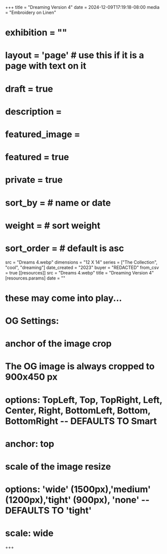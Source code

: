 +++
title = "Dreaming Version 4"
date = 2024-12-09T17:19:18-08:00
media = "Embroidery on Linen"
# exhibition = ""
# layout = 'page' # use this if it is a page with text on it
# draft = true
# description = 
# featured_image = 
# featured = true
# private = true
# sort_by = # name or date
# weight = # sort weight
# sort_order = # default is asc
src = "Dreams 4.webp"
dimensions = "12  X 14"
  series = ["The Collection", "cool", "dreaming"]
date_created = "2023"
buyer = "REDACTED"
from_csv = true
[[resources]]
  src = "Dreams 4.webp"
  title = "Dreaming Version 4"
  [resources.params]
  date = ""

# these may come into play...
# OG Settings:
# anchor of the image crop 
#   The OG image is always cropped to 900x450 px
#   options: TopLeft, Top, TopRight, Left, Center, Right, BottomLeft, Bottom, BottomRight -- DEFAULTS TO Smart
# anchor: top
# scale of the image resize 
#   options: 'wide' (1500px),'medium' (1200px),'tight' (900px), 'none' -- DEFAULTS TO 'tight'
# scale: wide 
+++